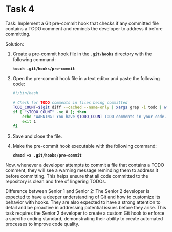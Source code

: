 # Task 4

Task: Implement a Git pre-commit hook that checks if any committed file contains
a TODO comment and reminds the developer to address it before committing.

Solution:

1. Create a pre-commit hook file in the **`.git/hooks`** directory with the
   following command:

    **`touch .git/hooks/pre-commit`**

2. Open the pre-commit hook file in a text editor and paste the following code:

    ```bash
    #!/bin/bash

    # Check for TODO comments in files being committed
    TODO_COUNT=$(git diff --cached --name-only | xargs grep -i todo | wc -l)
    if [ "$TODO_COUNT" -ne 0 ]; then
        echo "WARNING: You have $TODO_COUNT TODO comments in your code. Please address them before committing."
        exit 1
    fi
    ```

3. Save and close the file.
4. Make the pre-commit hook executable with the following command:

    **`chmod +x .git/hooks/pre-commit`**

Now, whenever a developer attempts to commit a file that contains a TODO
comment, they will see a warning message reminding them to address it before
committing. This helps ensure that all code committed to the repository is clean
and free of lingering TODOs.

Difference between Senior 1 and Senior 2: The Senior 2 developer is expected to
have a deeper understanding of Git and how to customize its behavior with hooks.
They are also expected to have a strong attention to detail and be proactive in
addressing potential issues before they arise. This task requires the Senior 2
developer to create a custom Git hook to enforce a specific coding standard,
demonstrating their ability to create automated processes to improve code
quality.
